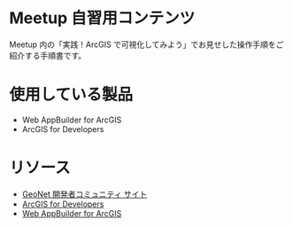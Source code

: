 # Meetup 自習用コンテンツ
Meetup 内の「実践！ArcGIS で可視化してみよう」でお見せした操作手順をご紹介する手順書です。

# 使用している製品
* Web AppBuilder for ArcGIS
* ArcGIS for Developers

# リソース
* [GeoNet 開発者コミュニティ サイト](https://geonet.esri.com/groups/devcom-jp)
* [ArcGIS for Developers](https://www.esrij.com/products/arcgis-for-developers/)
* [Web AppBuilder for ArcGIS](http://doc.arcgis.com/ja/web-appbuilder/)
